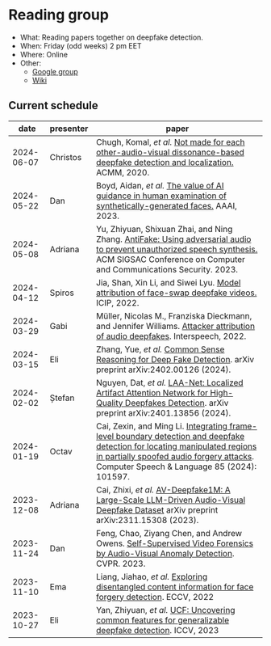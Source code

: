 # Reading group

- What: Reading papers together on deepfake detection.
- When: Friday (odd weeks) 2 pm EET
- Where: Online
- Other:
  - [Google group](https://groups.google.com/g/deepfake-detection-reading-group)
  - [Wiki](https://github.com/aletheia-group/reading-group/wiki)

## Current schedule

| date | presenter | paper |
|------|-----------|-------|
| 2024-06-07 | Christos | Chugh, Komal, _et al._ [Not made for each other-audio-visual dissonance-based deepfake detection and localization.](https://arxiv.org/pdf/2005.14405) ACMM, 2020. |
| 2024-05-22 | Dan | Boyd, Aidan, _et al._ [The value of AI guidance in human examination of synthetically-generated faces.](https://arxiv.org/pdf/2208.10544) AAAI, 2023. |
| 2024-05-08 | Adriana | Yu, Zhiyuan, Shixuan Zhai, and Ning Zhang. [AntiFake: Using adversarial audio to prevent unauthorized speech synthesis.](https://dl.acm.org/doi/pdf/10.1145/3576915.3623209) ACM SIGSAC Conference on Computer and Communications Security. 2023. |
| 2024-04-12 | Spiros | Jia, Shan, Xin Li, and Siwei Lyu. [Model attribution of face-swap deepfake videos.](https://arxiv.org/pdf/2202.12951.pdf) ICIP, 2022. |
| 2024-03-29 | Gabi | Müller, Nicolas M., Franziska Dieckmann, and Jennifer Williams. [Attacker attribution of audio deepfakes](https://arxiv.org/pdf/2203.15563.pdf). Interspeech, 2022. |
| 2024-03-15 | Eli | Zhang, Yue, _et al._ [Common Sense Reasoning for Deep Fake Detection](https://arxiv.org/pdf/2402.00126v1.pdf). arXiv preprint arXiv:2402.00126 (2024). |
| 2024-02-02 | Ștefan | Nguyen, Dat, _et al._ [LAA-Net: Localized Artifact Attention Network for High-Quality Deepfakes Detection](https://arxiv.org/pdf/2401.13856.pdf). arXiv preprint arXiv:2401.13856 (2024). |
| 2024-01-19 | Octav | Cai, Zexin, and Ming Li. [Integrating frame-level boundary detection and deepfake detection for locating manipulated regions in partially spoofed audio forgery attacks](https://www.sciencedirect.com/science/article/abs/pii/S088523082300116X). Computer Speech & Language 85 (2024): 101597. |
| 2023-12-08 | Adriana | Cai, Zhixi, _et al._ [AV-Deepfake1M: A Large-Scale LLM-Driven Audio-Visual Deepfake Dataset](https://arxiv.org/pdf/2311.15308.pdf) arXiv preprint arXiv:2311.15308 (2023). |
| 2023-11-24 | Dan | Feng, Chao, Ziyang Chen, and Andrew Owens. [Self-Supervised Video Forensics by Audio-Visual Anomaly Detection](https://arxiv.org/pdf/2301.01767.pdf). CVPR. 2023. |
| 2023-11-10 | Ema | Liang, Jiahao, _et al._ [Exploring disentangled content information for face forgery detection](https://arxiv.org/pdf/2207.09202.pdf). ECCV, 2022 |
| 2023-10-27 | Eli | Yan, Zhiyuan, _et al._ [UCF: Uncovering common features for generalizable deepfake detection](https://arxiv.org/pdf/2304.13949.pdf). ICCV, 2023 |

